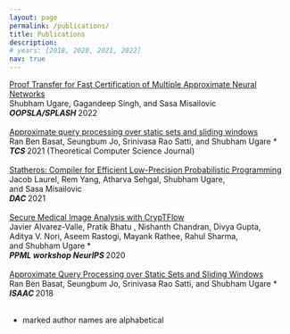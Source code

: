 ```yaml
---
layout: page
permalink: /publications/
title: Publications
description: 
# years: [2018, 2020, 2021, 2022]
nav: true
---
```

 
<div id="" class="col-sm-8">
    <div class="title"><a href="">Proof Transfer for Fast Certification of Multiple Approximate Neural Networks</a></div>
      <div class="author">    
                 <nobr> Shubham Ugare,</nobr>       
               <nobr> Gagandeep Singh,</nobr> 
                 <nobr> and Sasa Misailovic</nobr>
      </div>
      <div class="periodical">  
      <em><b>OOPSLA/SPLASH </b></em>      
        2022
      </div>
    <div class="links">
    </div>
    <!-- Hidden abstract block -->
  </div>
</div>

<br/>

<div id="" class="col-sm-8">
    <div class="title"><a href="https://www.sciencedirect.com/science/article/pii/S0304397521003571">Approximate query processing over static sets and sliding windows</a></div>
      <div class="author">    
                 <nobr> Ran Ben Basat,</nobr>       
               <nobr> Seungbum Jo,</nobr> 
               <nobr> Srinivasa Rao Satti,</nobr> 
                 <nobr> and Shubham Ugare *</nobr>
      </div>
      <div class="periodical">  
      <em><b>TCS </b></em>      
        2021 (Theoretical Computer Science Journal)
      </div>
    <div class="links">
    </div>
    <!-- Hidden abstract block -->
  </div>
</div>

<br/>

<div id="" class="col-sm-8">
    <div class="title"><a href="https://ieeexplore.ieee.org/abstract/document/9586276">Statheros: Compiler for Efficient Low-Precision Probabilistic Programming</a></div>
      <div class="author">    
                 <nobr> Jacob Laurel,</nobr>       
               <nobr> Rem Yang,</nobr> 
               <nobr> Atharva Sehgal,</nobr> 
                 <nobr> Shubham Ugare, </nobr>
                 <nobr> and Sasa Misailovic </nobr>
      </div>
      <div class="periodical">  
      <em><b>DAC </b></em>      
        2021
      </div>
    <div class="links">
    </div>
    <!-- Hidden abstract block -->
  </div>
</div>

<br/>

<div id="" class="col-sm-8">
    <div class="title"><a href="https://arxiv.org/pdf/2012.05064.pdf">Secure Medical Image Analysis with CrypTFlow</a></div>
      <div class="author">    
                 <nobr> Javier Alvarez-Valle,</nobr>       
               <nobr> Pratik Bhatu ,</nobr> 
               <nobr> Nishanth Chandran,</nobr> 
               <nobr> Divya Gupta, </nobr>
               <nobr> Aditya V. Nori, </nobr>
               <nobr> Aseem Rastogi, </nobr>
               <nobr> Mayank Rathee, </nobr>
               <nobr> Rahul Sharma, </nobr>
                 <nobr> and Shubham Ugare *</nobr>
      </div>
      <div class="periodical">  
      <em><b>PPML workshop NeurIPS </b></em>      
        2020
      </div>
    <div class="links">
    </div>
    <!-- Hidden abstract block -->
  </div>
</div>

<br/>

<div class="row">
  <div id="" class="col-sm-8"> <div class="title"><a href="https://drops.dagstuhl.de/opus/volltexte/2018/10002/pdf/LIPIcs-ISAAC-2018-54.pdf">Approximate Query Processing over Static Sets and Sliding Windows</a></div>
      <div class="author">    
                 <nobr> Ran Ben Basat,</nobr>       
               <nobr> Seungbum Jo,</nobr> 
               <nobr> Srinivasa Rao Satti,</nobr> 
                 <nobr> and Shubham Ugare *</nobr>
      </div>
      <div class="periodical">  
      <em><b>ISAAC </b></em>      
        2018
      </div>
    <div class="links">
    </div>
    <!-- Hidden abstract block -->
  </div>
</div>

<br/>

* marked author names are alphabetical
